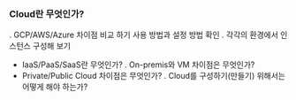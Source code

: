 ### Cloud란 무엇인가?

. GCP/AWS/Azure 차이점 비교 하기
 사용 방법과 설정 방법 확인
. 각각의 환경에서 인스턴스 구성해 보기
- IaaS/PaaS/SaaS란 무엇인가?
  . On-premis와 VM 차이점은 무엇인가?
- Private/Public Cloud 차이점은 무엇인가?
  . Cloud를 구성하기(만들기) 위해서는 어떻게 해야 하는가?		